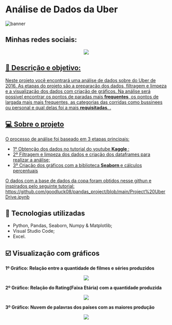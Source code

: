 # Análise de Dados da Uber
![banner](https://github.com/Hugox96/Uber_Analise/assets/62472486/0039c4cd-90a7-486f-b92b-ec4c197e5fa1)

## Minhas redes sociais:

<p align="center">
	<a  href="https://github.com/Hugox96/">
	<img src="https://img.shields.io/static/v1?label=Git&message=Hugo&color=191970&style=for-the-badge&logo=ghost"/>
</p>	

 ## :memo: Descrição e objetivo:
 
Neste projeto você encontrará uma análise de dados sobre do Uber de 2016. As etapas do projeto são a preparação dos dados, filtragem e limpeza e a visualização dos dados com criação de gráficos. Na análise será possivel encontrar os pontos de paradas mais **frequentes**, os pontos de largada mais mais frequentes, as categorias das corridas como bussinees ou personal e qual delas foi a mais **requisitadas**. </b>.


## 💻 Sobre o projeto

O processo de análise foi baseado em 3 etapas principais:

* 1º Obtenção dos dados no tutorial do youtube <b> Kaggle </span> </b>;
* 2º Filtragem e limpeza dos dados e criação dos dataframes para realizar a análise;
* 3º Criação dos gráficos com a biblioteca <b> Seaborn </b> e cálculos percentuais </b>

O dados com a base de dados da copa foram obtidos nesse githun e inspirados pelo seguinte tutorial: https://github.com/goodluck08/pandas_project/blob/main/Project%20UberDrive.ipynb


## :wrench: Tecnologias utilizadas
* Python, Pandas, Seaborn, Numpy & Matplotlib;
* Visual Studio Code; 	
* Excel. 	
	
## :ballot_box_with_check: Visualização com gráficos

<b> 1º Gráfico: Relação entre a quantidade de filmes e séries produzidos </b>

<p align="center" width="100px" heigth="100px">
  <img src="https://github.com/Hugox96/Netflix_Analise/assets/62472486/23059637-3932-4639-80d6-01dc8a467e2e" />
</p>	

<b> 2º Gráfico: Relação do Rating(Faixa Etária) com a quantidade produzida </b>

<p align="center" width="100px" heigth="100px">
  <img src="https://github.com/Hugox96/Netflix_Analise/assets/62472486/8a545ced-36b1-4a25-ad5c-f5bb3c63bbd2" />
</p>	

<b> 3º Gráfico: Nuvem de palavras dos países com as maiores produção </b>

<p align="center" width="100px" heigth="100px">
  <img src="https://github.com/Hugox96/Netflix_Analise/assets/62472486/281a1b47-5d30-4c78-ba55-af2fd31b1d8f" />
</p>	

